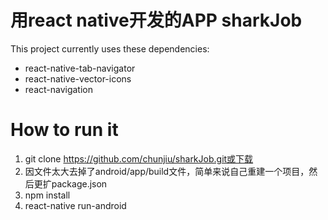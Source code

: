 # 用react native开发的APP sharkJob

This project currently uses these dependencies:

* react-native-tab-navigator
* react-native-vector-icons
* react-navigation

# How to run it

1. git clone https://github.com/chunjiu/sharkJob.git或下载
2. 因文件太大去掉了android/app/build文件，简单来说自己重建一个项目，然后更扩package.json
3. npm install
4. react-native run-android

